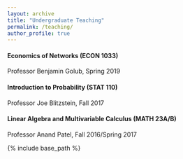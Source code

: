 ```yaml
---
layout: archive
title: "Undergraduate Teaching"
permalink: /teaching/
author_profile: true
---
```


#### Economics of Networks (ECON 1033)
Professor Benjamin Golub, Spring 2019

#### Introduction to Probability (STAT 110)
Professor Joe Blitzstein, Fall 2017

#### Linear Algebra and Multivariable Calculus (MATH 23A/B)
Professor Anand Patel, Fall 2016/Spring 2017

{% include base_path %}

